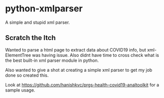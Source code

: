 # python-xmlparser

A simple and stupid xml parser.

## Scratch the Itch

Wanted to parse a html page to extract data about COVID19 info,
but xml-ElementTree was having issue. Also didnt have time to
cross check what is the best built-in xml parser module in python.

Also wanted to give a shot at creating a simple xml parser to get
my job done so created this.

Look at https://github.com/hanishkvc/prgs-health-covid19-analtoolkit
for a sample usage.

